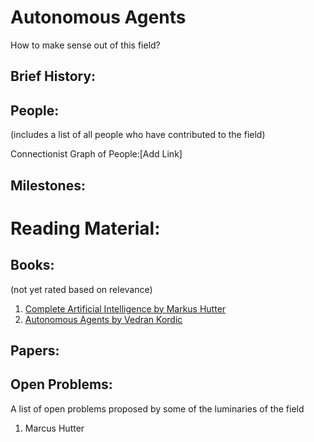 # Autonomous Agents
How to make sense out of this field?

## Brief History:


## People: 
(includes a list of all people who have contributed to the field)

Connectionist Graph of People:[Add Link]

## Milestones:

# Reading Material: 

## Books: 
(not yet rated based on relevance)
1. [Complete Artificial Intelligence by Markus Hutter](https://www.amazon.com/gp/product/3540221395)
2. [Autonomous Agents by Vedran Kordic](https://www.intechopen.com/books/autonomous-agents)

## Papers: 

## Open Problems:
A list of open problems proposed by some of the luminaries of the field

1. Marcus Hutter
